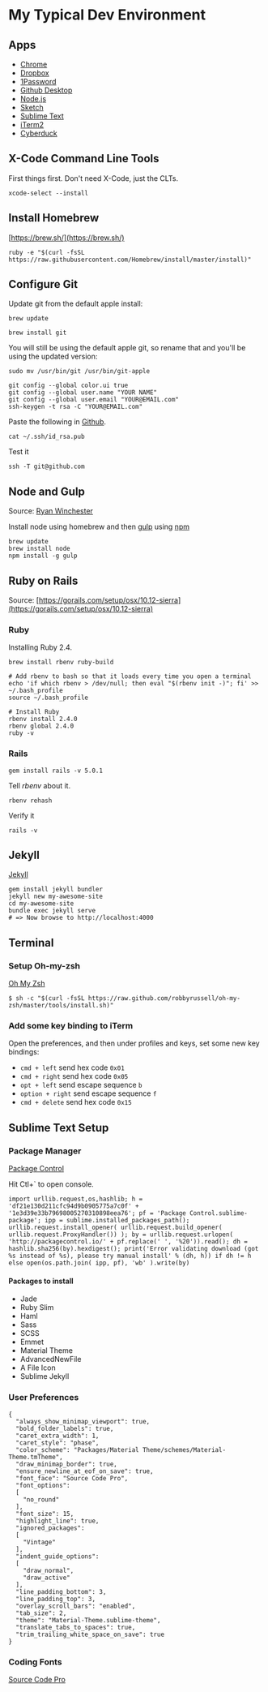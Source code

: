 My Typical Dev Environment
==========================

## Apps
* [Chrome](https://www.google.com/chrome/)
* [Dropbox](https://www.dropbox.com)
* [1Password](https://1password.com)
* [Github Desktop](https://desktop.github.com/)
* [Node.js](https://nodejs.org)
* [Sketch](https://www.sketchapp.com)
* [Sublime Text](https://www.sublimetext.com)
* [iTerm2](https://www.iterm2.com/)
* [Cyberduck](https://cyberduck.io/)

## X-Code Command Line Tools
First things first. Don't need X-Code, just the CLTs.
```
xcode-select --install
```

## Install Homebrew
[https://brew.sh/](https://brew.sh/)
```
ruby -e "$(curl -fsSL https://raw.githubusercontent.com/Homebrew/install/master/install)"
```

## Configure Git

Update git from the default apple install:

```
brew update

brew install git
```

You will still be using the default apple git, so rename that and you'll be using the updated version:

```
sudo mv /usr/bin/git /usr/bin/git-apple
```

```
git config --global color.ui true
git config --global user.name "YOUR NAME"
git config --global user.email "YOUR@EMAIL.com"
ssh-keygen -t rsa -C "YOUR@EMAIL.com"
```
Paste the following in [Github](https://github.com/settings/ssh).
```
cat ~/.ssh/id_rsa.pub
```
Test it
```
ssh -T git@github.com
```

## Node and Gulp
Source: [Ryan Winchester](https://ryanwinchester.ca/posts/set-up-os-x-for-web-development-in-10-minutes)

Install node using homebrew and then [gulp](http://gulpjs.com/) using [npm](https://www.npmjs.com/)

```
brew update
brew install node
npm install -g gulp
```

## Ruby on Rails
Source: [https://gorails.com/setup/osx/10.12-sierra](https://gorails.com/setup/osx/10.12-sierra)

### Ruby
Installing Ruby 2.4.
```
brew install rbenv ruby-build

# Add rbenv to bash so that it loads every time you open a terminal
echo 'if which rbenv > /dev/null; then eval "$(rbenv init -)"; fi' >> ~/.bash_profile
source ~/.bash_profile

# Install Ruby
rbenv install 2.4.0
rbenv global 2.4.0
ruby -v
```

### Rails
```gem install rails -v 5.0.1```

Tell *rbenv* about it.

```rbenv rehash```

Verify it

```rails -v```

## Jekyll
[Jekyll](https://jekyllrb.com/)
```
gem install jekyll bundler
jekyll new my-awesome-site
cd my-awesome-site
bundle exec jekyll serve
# => Now browse to http://localhost:4000
```

## Terminal

### Setup Oh-my-zsh

[Oh My Zsh](http://ohmyz.sh/)

```
$ sh -c "$(curl -fsSL https://raw.github.com/robbyrussell/oh-my-zsh/master/tools/install.sh)"
```

### Add some key binding to iTerm
Open the preferences, and then under profiles and keys, set some new key bindings:
- `cmd + left` send hex code `0x01`
- `cmd + right` send hex code `0x05`
- `opt + left` send escape sequence `b`
- `option + right` send escape sequence `f`
- `cmd + delete` send hex code `0x15`

## Sublime Text Setup

### Package Manager

[Package Control](https://packagecontrol.io/installation)

Hit Ctl+` to open console.

```
import urllib.request,os,hashlib; h = 'df21e130d211cfc94d9b0905775a7c0f' + '1e3d39e33b79698005270310898eea76'; pf = 'Package Control.sublime-package'; ipp = sublime.installed_packages_path(); urllib.request.install_opener( urllib.request.build_opener( urllib.request.ProxyHandler()) ); by = urllib.request.urlopen( 'http://packagecontrol.io/' + pf.replace(' ', '%20')).read(); dh = hashlib.sha256(by).hexdigest(); print('Error validating download (got %s instead of %s), please try manual install' % (dh, h)) if dh != h else open(os.path.join( ipp, pf), 'wb' ).write(by)
```

#### Packages to install
* Jade
* Ruby Slim
* Haml
* Sass
* SCSS
* Emmet
* Material Theme
* AdvancedNewFile
* A File Icon
* Sublime Jekyll

### User Preferences

```
{
  "always_show_minimap_viewport": true,
  "bold_folder_labels": true,
  "caret_extra_width": 1,
  "caret_style": "phase",
  "color_scheme": "Packages/Material Theme/schemes/Material-Theme.tmTheme",
  "draw_minimap_border": true,
  "ensure_newline_at_eof_on_save": true,
  "font_face": "Source Code Pro",
  "font_options":
  [
    "no_round"
  ],
  "font_size": 15,
  "highlight_line": true,
  "ignored_packages":
  [
    "Vintage"
  ],
  "indent_guide_options":
  [
    "draw_normal",
    "draw_active"
  ],
  "line_padding_bottom": 3,
  "line_padding_top": 3,
  "overlay_scroll_bars": "enabled",
  "tab_size": 2,
  "theme": "Material-Theme.sublime-theme",
  "translate_tabs_to_spaces": true,
  "trim_trailing_white_space_on_save": true
}
```

### Coding Fonts
[Source Code Pro](https://github.com/adobe-fonts/source-code-pro)
